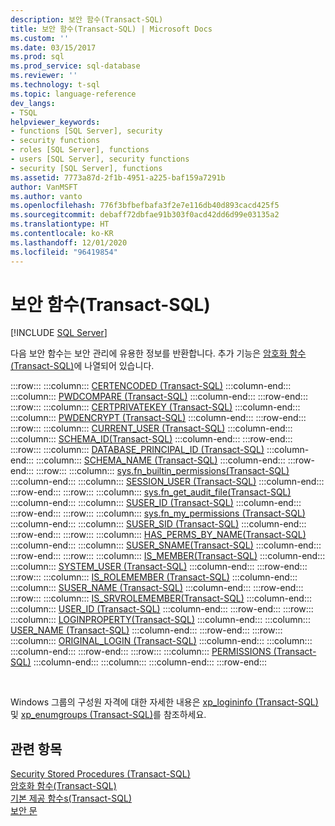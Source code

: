 ```yaml
---
description: 보안 함수(Transact-SQL)
title: 보안 함수(Transact-SQL) | Microsoft Docs
ms.custom: ''
ms.date: 03/15/2017
ms.prod: sql
ms.prod_service: sql-database
ms.reviewer: ''
ms.technology: t-sql
ms.topic: language-reference
dev_langs:
- TSQL
helpviewer_keywords:
- functions [SQL Server], security
- security functions
- roles [SQL Server], functions
- users [SQL Server], security functions
- security [SQL Server], functions
ms.assetid: 7773a87d-2f1b-4951-a225-baf159a7291b
author: VanMSFT
ms.author: vanto
ms.openlocfilehash: 776f3bfbefbafa3f2e7e116db40d893cacd425f5
ms.sourcegitcommit: debaff72dbfae91b303f0acd42dd6d99e03135a2
ms.translationtype: HT
ms.contentlocale: ko-KR
ms.lasthandoff: 12/01/2020
ms.locfileid: "96419854"
---
```

# <a name="security-functions-transact-sql"></a>보안 함수(Transact-SQL)
[!INCLUDE [SQL Server](../../includes/applies-to-version/sqlserver.md)]

  다음 보안 함수는 보안 관리에 유용한 정보를 반환합니다. 추가 기능은 [암호화 함수&#40;Transact-SQL&#41;](../../t-sql/functions/cryptographic-functions-transact-sql.md)에 나열되어 있습니다.  
  
:::row:::
    :::column:::
        [CERTENCODED &#40;Transact-SQL&#41;](../../t-sql/functions/certencoded-transact-sql.md)
    :::column-end:::
    :::column:::
        [PWDCOMPARE &#40;Transact-SQL&#41;](../../t-sql/functions/pwdcompare-transact-sql.md)
    :::column-end:::
:::row-end:::
:::row:::
    :::column:::
        [CERTPRIVATEKEY &#40;Transact-SQL&#41;](../../t-sql/functions/certprivatekey-transact-sql.md)
    :::column-end:::
    :::column:::
        [PWDENCRYPT &#40;Transact-SQL&#41;](../../t-sql/functions/pwdencrypt-transact-sql.md)
    :::column-end:::
:::row-end:::
:::row:::
    :::column:::
        [CURRENT_USER &#40;Transact-SQL&#41;](../../t-sql/functions/current-user-transact-sql.md)
    :::column-end:::
    :::column:::
        [SCHEMA_ID&#40;Transact-SQL&#41;](../../t-sql/functions/schema-id-transact-sql.md)
    :::column-end:::
:::row-end:::
:::row:::
    :::column:::
        [DATABASE_PRINCIPAL_ID &#40;Transact-SQL&#41;](../../t-sql/functions/database-principal-id-transact-sql.md)
    :::column-end:::
    :::column:::
        [SCHEMA_NAME &#40;Transact-SQL&#41;](../../t-sql/functions/schema-name-transact-sql.md)
    :::column-end:::
:::row-end:::
:::row:::
    :::column:::
        [sys.fn_builtin_permissions&#40;Transact-SQL&#41;](../../relational-databases/system-functions/sys-fn-builtin-permissions-transact-sql.md)
    :::column-end:::
    :::column:::
        [SESSION_USER &#40;Transact-SQL&#41;](../../t-sql/functions/session-user-transact-sql.md)
    :::column-end:::
:::row-end:::
:::row:::
    :::column:::
        [sys.fn_get_audit_file&#40;Transact-SQL&#41;](../../relational-databases/system-functions/sys-fn-get-audit-file-transact-sql.md)
    :::column-end:::
    :::column:::
        [SUSER_ID &#40;Transact-SQL&#41;](../../t-sql/functions/suser-id-transact-sql.md)
    :::column-end:::
:::row-end:::
:::row:::
    :::column:::
        [sys.fn_my_permissions &#40;Transact-SQL&#41;](../../relational-databases/system-functions/sys-fn-my-permissions-transact-sql.md)
    :::column-end:::
    :::column:::
        [SUSER_SID &#40;Transact-SQL&#41;](../../t-sql/functions/suser-sid-transact-sql.md)
    :::column-end:::
:::row-end:::
:::row:::
    :::column:::
        [HAS_PERMS_BY_NAME&#40;Transact-SQL&#41;](../../t-sql/functions/has-perms-by-name-transact-sql.md)
    :::column-end:::
    :::column:::
        [SUSER_SNAME&#40;Transact-SQL&#41;](../../t-sql/functions/suser-sname-transact-sql.md)
    :::column-end:::
:::row-end:::
:::row:::
    :::column:::
        [IS_MEMBER&#40;Transact-SQL&#41;](../../t-sql/functions/is-member-transact-sql.md)
    :::column-end:::
    :::column:::
        [SYSTEM_USER &#40;Transact-SQL&#41;](../../t-sql/functions/system-user-transact-sql.md)
    :::column-end:::
:::row-end:::
:::row:::
    :::column:::
        [IS_ROLEMEMBER &#40;Transact-SQL&#41;](../../t-sql/functions/is-rolemember-transact-sql.md)
    :::column-end:::
    :::column:::
        [SUSER_NAME &#40;Transact-SQL&#41;](../../t-sql/functions/suser-name-transact-sql.md)
    :::column-end:::
:::row-end:::
:::row:::
    :::column:::
        [IS_SRVROLEMEMBER&#40;Transact-SQL&#41;](../../t-sql/functions/is-srvrolemember-transact-sql.md)
    :::column-end:::
    :::column:::
        [USER_ID &#40;Transact-SQL&#41;](../../t-sql/functions/user-id-transact-sql.md)
    :::column-end:::
:::row-end:::
:::row:::
    :::column:::
        [LOGINPROPERTY&#40;Transact-SQL&#41;](../../t-sql/functions/loginproperty-transact-sql.md)
    :::column-end:::
    :::column:::
        [USER_NAME &#40;Transact-SQL&#41;](../../t-sql/functions/user-name-transact-sql.md)
    :::column-end:::
:::row-end:::
:::row:::
    :::column:::
        [ORIGINAL_LOGIN &#40;Transact-SQL&#41;](../../t-sql/functions/original-login-transact-sql.md)
    :::column-end:::
    :::column:::
    :::column-end:::
:::row-end:::
:::row:::
    :::column:::
        [PERMISSIONS &#40;Transact-SQL&#41;](../../t-sql/functions/permissions-transact-sql.md)
    :::column-end:::
    :::column:::
    :::column-end:::
:::row-end:::

&nbsp;
  
 Windows 그룹의 구성원 자격에 대한 자세한 내용은 [xp_logininfo &#40;Transact-SQL&#41;](../../relational-databases/system-stored-procedures/xp-logininfo-transact-sql.md) 및 [xp_enumgroups &#40;Transact-SQL&#41;](../../relational-databases/system-stored-procedures/xp-enumgroups-transact-sql.md)를 참조하세요.  
  
## <a name="see-also"></a>관련 항목  
 [Security Stored Procedures &#40;Transact-SQL&#41;](../../relational-databases/system-stored-procedures/security-stored-procedures-transact-sql.md)   
 [암호화 함수&#40;Transact-SQL&#41;](../../t-sql/functions/cryptographic-functions-transact-sql.md)   
 [기본 제공 함수s&#40;Transact-SQL&#41;](~/t-sql/functions/functions.md)   
 [보안 문](../statements/permissions-grant-deny-revoke-azure-sql-data-warehouse-parallel-data-warehouse.md)  
  

